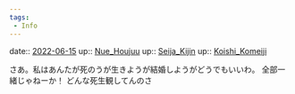 ```yaml
---
tags:
 - Info
---
```


date:: [2022-06-15](Daily_Note/2022-06-15.md)
up:: [Nue_Houjuu](Bar/Novel/Touhou_Project/Nue_Houjuu.md)
up:: [Seija_Kijin](Bar/Novel/Touhou_Project/Seija_Kijin.md)
up:: [Koishi_Komeiji](Bar/Novel/Touhou_Project/Koishi_Komeiji.md)

さあ。私はあんたが死のうが生きようが結婚しようがどうでもいいわ。
全部一緒じゃねーか！
どんな死生観してんのさ